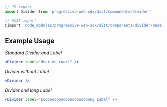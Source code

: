 ```js static
// JS import
import Divider from 'progressive-web-sdk/dist/components/divider'

// SCSS import
@import 'node_modules/progressive-web-sdk/dist/components/divider/base';
```


## Example Usage

*Standard Divider and Label*

```jsx
<Divider label="Hear me roar!" />
```

*Divider without Label*

```jsx
<Divider />
```

*Divider and long Label*

```jsx
<Divider label="Looooooooooooooooooooong Label" />
```
